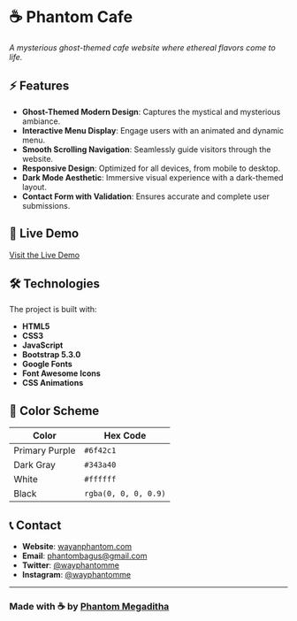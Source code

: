 # ☕ Phantom Cafe  
*A mysterious ghost-themed cafe website where ethereal flavors come to life.*  

## ⚡ Features  
- **Ghost-Themed Modern Design**: Captures the mystical and mysterious ambiance.  
- **Interactive Menu Display**: Engage users with an animated and dynamic menu.  
- **Smooth Scrolling Navigation**: Seamlessly guide visitors through the website.  
- **Responsive Design**: Optimized for all devices, from mobile to desktop.  
- **Dark Mode Aesthetic**: Immersive visual experience with a dark-themed layout.  
- **Contact Form with Validation**: Ensures accurate and complete user submissions.  

## 🔮 Live Demo  
[Visit the Live Demo](#)  

## 🛠️ Technologies  
The project is built with:  
- **HTML5**  
- **CSS3**  
- **JavaScript**  
- **Bootstrap 5.3.0**  
- **Google Fonts**  
- **Font Awesome Icons**  
- **CSS Animations**  

## 🎨 Color Scheme  
| **Color**      | **Hex Code**          |  
|-----------------|-----------------------|  
| Primary Purple  | `#6f42c1`            |  
| Dark Gray       | `#343a40`            |  
| White           | `#ffffff`            |  
| Black           | `rgba(0, 0, 0, 0.9)` |  

## 📞 Contact  
- **Website**: [wayanphantom.com](https://wayanphantom.com)  
- **Email**: phantombagus@gmail.com  
- **Twitter**: [@wayphantomme](https://twitter.com/wayphantomme)  
- **Instagram**: [@wayphantomme](https://instagram.com/wayphantomme)  

---

### Made with ☕ by [Phantom Megaditha](#)  
